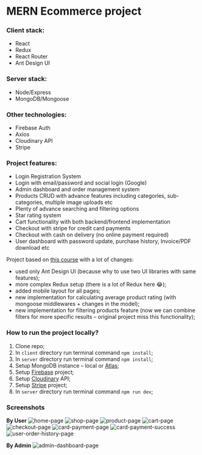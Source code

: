 # MERN Ecommerce project

### Client stack:

- React
- Redux
- React Router
- Ant Design UI

### Server stack:

- Node/Express
- MongoDB/Mongoose

### Other technologies:

- Firebase Auth
- Axios
- Cloudinary API
- Stripe

### Project features:

- Login Registration System
- Login with email/password and social login (Google)
- Admin dashboard and order management system
- Products CRUD with advance features including categories, sub-categories, multiple image uploads etc
- Plenty of advance searching and filtering options
- Star rating system
- Cart functionality with both backend/frontend implementation
- Checkout with stripe for credit card payments
- Checkout with cash on delivery (no online payment required)
- User dashboard with password update, purchase history, Invoice/PDF download etc

Project based on [this course](https://www.udemy.com/course/react-redux-ecommerce/) with a lot of changes:

- used only Ant Design UI (because why to use two UI libraries with same features);
- more complex Redux setup (there is a lot of Redux here 😂);
- added mobile layout for all pages;
- new implementation for calculating average product rating (with mongoose middlewares + changes in the model);
- new implementation for filtering products feature (now we can combine filters for more specific results – original project miss this functionality);

### How to run the project locally?

1. Clone repo;
2. In `client` directory run terminal command `npm install`;
3. In `server` directory run terminal command `npm install`;
4. Setup MongoDB instance – local or [Atlas](https://www.mongodb.com/atlas/database);
5. Setup [Firebase](https://console.firebase.google.com/) project;
6. Setup [Cloudinary](https://cloudinary.com/) API;
7. Setup [Stripe](https://stripe.com/) project;
8. In `server` directory run terminal command `npm run dev`;

### Screenshots

**By User**
![home-page](https://user-images.githubusercontent.com/20335885/148426821-c12d797b-6610-490d-b18a-0b1e9cce338f.jpg)
![shop-page](https://user-images.githubusercontent.com/20335885/148426882-b3c67245-325e-46f6-95aa-616959909827.jpg)
![product-page](https://user-images.githubusercontent.com/20335885/148426915-1966a7b9-451f-4034-a2ac-9d1dcad0548e.jpg)
![cart-page](https://user-images.githubusercontent.com/20335885/148426967-170cf311-f53c-4cff-9f18-dd0ef93696a8.jpg)
![checkout-page](https://user-images.githubusercontent.com/20335885/148427018-f7195fc3-4702-41de-93fb-e56970a1bfef.jpg)
![card-payment-page](https://user-images.githubusercontent.com/20335885/148427079-e25dfd12-f2aa-4742-9a53-3a9e5e24bc23.jpg)
![card-payment-success](https://user-images.githubusercontent.com/20335885/148427138-41723ed1-e3f1-4ff7-935e-a5b14b08b3ea.jpg)
![user-order-history-page](https://user-images.githubusercontent.com/20335885/148427194-314c13d7-3b39-4cf5-bf75-b418ca9176ac.jpg)

**By Admin**
![admin-dashboard-page](https://user-images.githubusercontent.com/20335885/148427256-b9a55636-0dcb-4ed8-bbdb-0c19e956a6e4.jpg)
